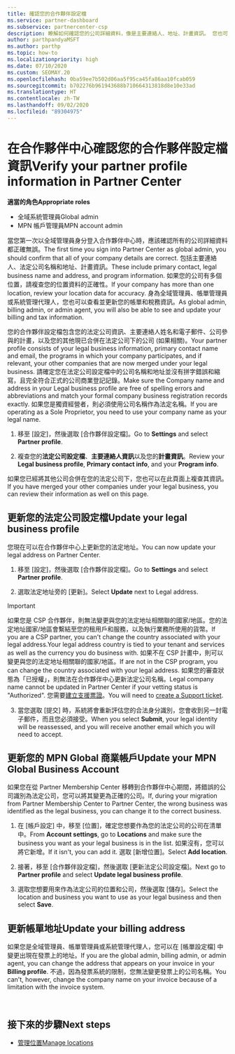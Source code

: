 ```yaml
---
title: 確認您的合作夥伴設定檔
ms.service: partner-dashboard
ms.subservice: partnercenter-csp
description: 瞭解如何確認您的公司詳細資料，像是主要連絡人、地址、計畫資訊。 您也可以更新您的法定和帳單地址。
author: parthpandyaMSFT
ms.author: parthp
ms.topic: how-to
ms.localizationpriority: high
ms.date: 07/10/2020
ms.custom: SEOMAY.20
ms.openlocfilehash: 0ba59ee7b502d06aa5f95ca45fa86aa10fcab059
ms.sourcegitcommit: b702276b961943688b710664313818d8e10e33ad
ms.translationtype: HT
ms.contentlocale: zh-TW
ms.lasthandoff: 09/02/2020
ms.locfileid: "89304975"
---
```

# <a name="verify-your-partner-profile-information-in-partner-center"></a><span data-ttu-id="8fe83-104">在合作夥伴中心確認您的合作夥伴設定檔資訊</span><span class="sxs-lookup"><span data-stu-id="8fe83-104">Verify your partner profile information in Partner Center</span></span>

<span data-ttu-id="8fe83-105">**適當的角色**</span><span class="sxs-lookup"><span data-stu-id="8fe83-105">**Appropriate roles**</span></span>

- <span data-ttu-id="8fe83-106">全域系統管理員</span><span class="sxs-lookup"><span data-stu-id="8fe83-106">Global admin</span></span>
- <span data-ttu-id="8fe83-107">MPN 帳戶管理員</span><span class="sxs-lookup"><span data-stu-id="8fe83-107">MPN account admin</span></span>

<span data-ttu-id="8fe83-108">當您第一次以全域管理員身分登入合作夥伴中心時，應該確認所有的公司詳細資料都正確無誤。</span><span class="sxs-lookup"><span data-stu-id="8fe83-108">The first time you sign into Partner Center as global admin, you should confirm that all of your company details are correct.</span></span> <span data-ttu-id="8fe83-109">包括主要連絡人、法定公司名稱和地址、計畫資訊。</span><span class="sxs-lookup"><span data-stu-id="8fe83-109">These include primary contact, legal business name and address, and program information.</span></span> <span data-ttu-id="8fe83-110">如果您的公司有多個位置，請複查您的位置資料的正確性。</span><span class="sxs-lookup"><span data-stu-id="8fe83-110">If your company has more than one location, review your location data for accuracy.</span></span> <span data-ttu-id="8fe83-111">身為全域管理員、帳單管理員或系統管理代理人，您也可以查看並更新您的帳單和稅務資訊。</span><span class="sxs-lookup"><span data-stu-id="8fe83-111">As global admin, billing admin, or admin agent, you will also be able to see and update your billing and tax information.</span></span>

<span data-ttu-id="8fe83-112">您的合作夥伴設定檔包含您的法定公司資訊、主要連絡人姓名和電子郵件、公司參與的計畫，以及您的其他現已合併在法定公司下的公司 (如果相關)。</span><span class="sxs-lookup"><span data-stu-id="8fe83-112">Your partner profile consists of your legal business information, primary contact name and email, the programs in which your company participates, and if relevant, your other companies that are now merged under your legal business.</span></span> <span data-ttu-id="8fe83-113">請確定您在法定公司設定檔中的公司名稱和地址並沒有拼字錯誤和縮寫，且完全符合正式的公司商業登記記錄。</span><span class="sxs-lookup"><span data-stu-id="8fe83-113">Make sure the Company name and address in your Legal business profile are free of spelling errors and abbreviations and match your formal company business registration records exactly.</span></span> <span data-ttu-id="8fe83-114">如果您是獨資經營者，則必須使用公司名稱作為法定名稱。</span><span class="sxs-lookup"><span data-stu-id="8fe83-114">If you are operating as a Sole Proprietor, you need to use your company name as your legal name.</span></span>

1. <span data-ttu-id="8fe83-115">移至 [設定]，然後選取 [合作夥伴設定檔]。</span><span class="sxs-lookup"><span data-stu-id="8fe83-115">Go to **Settings** and select **Partner profile**.</span></span>

2. <span data-ttu-id="8fe83-116">複查您的**法定公司設定檔**、**主要連絡人資訊**以及您的**計畫資訊**。</span><span class="sxs-lookup"><span data-stu-id="8fe83-116">Review your **Legal business profile**, **Primary contact info**, and your **Program info**.</span></span>

<span data-ttu-id="8fe83-117">如果您已經將其他公司合併在您的法定公司下，您也可以在此頁面上複查其資訊。</span><span class="sxs-lookup"><span data-stu-id="8fe83-117">If you have merged your other companies under your legal business, you can review their information as well on this page.</span></span>

## <a name="update-your-legal-business-profile"></a><span data-ttu-id="8fe83-118">更新您的法定公司設定檔</span><span class="sxs-lookup"><span data-stu-id="8fe83-118">Update your legal business profile</span></span>

<span data-ttu-id="8fe83-119">您現在可以在合作夥伴中心上更新您的法定地址。</span><span class="sxs-lookup"><span data-stu-id="8fe83-119">You can now update your legal address on Partner Center.</span></span>

1. <span data-ttu-id="8fe83-120">移至 [設定]，然後選取 [合作夥伴設定檔]。</span><span class="sxs-lookup"><span data-stu-id="8fe83-120">Go to **Settings** and select **Partner profile**.</span></span> 

2. <span data-ttu-id="8fe83-121">選取法定地址旁的 [更新]。</span><span class="sxs-lookup"><span data-stu-id="8fe83-121">Select **Update** next to Legal address.</span></span> 

>[!Important]
><span data-ttu-id="8fe83-122">如果您是 CSP 合作夥伴，則無法變更與您的法定地址相關聯的國家/地區。您的法定地址國家/地區會繫結至您的租用戶和服務，以及執行業務所使用的貨幣。</span><span class="sxs-lookup"><span data-stu-id="8fe83-122">If you are a CSP partner, you can't change the country associated with your legal address.Your legal address country is tied to your tenant and services as well as the currency you do business with.</span></span> <span data-ttu-id="8fe83-123">如果不在 CSP 計畫中，則可以變更與您的法定地址相關聯的國家/地區。</span><span class="sxs-lookup"><span data-stu-id="8fe83-123">If are not in the CSP program, you can change the country associated with your legal address.</span></span> <span data-ttu-id="8fe83-124">如果您的審查狀態為「已授權」，則無法在合作夥伴中心更新法定公司名稱。</span><span class="sxs-lookup"><span data-stu-id="8fe83-124">Legal company name cannot be updated in Partner Center if your vetting status is "Authorized".</span></span> <span data-ttu-id="8fe83-125">您需要[建立支援票證](https://partner.microsoft.com/dashboard/support/csp/servicerequests/create?stage=2&topicid=eb74583c-61b3-2124-bffc-00920e0ae772)。</span><span class="sxs-lookup"><span data-stu-id="8fe83-125">You will need to [create a Support ticket](https://partner.microsoft.com/dashboard/support/csp/servicerequests/create?stage=2&topicid=eb74583c-61b3-2124-bffc-00920e0ae772).</span></span>

3. <span data-ttu-id="8fe83-126">當您選取 [提交] 時，系統將會重新評估您的合法身分識別，您會收到另一封電子郵件，而且您必須接受。</span><span class="sxs-lookup"><span data-stu-id="8fe83-126">When you select **Submit**, your legal identity will be reassessed, and you will receive another email which you will need to accept.</span></span>

## <a name="update-your-mpn-global-business-account"></a><span data-ttu-id="8fe83-127">更新您的 MPN Global 商業帳戶</span><span class="sxs-lookup"><span data-stu-id="8fe83-127">Update your MPN Global Business Account</span></span>

<span data-ttu-id="8fe83-128">如果您在從 Partner Membership Center 移轉到合作夥伴中心期間，將錯誤的公司識別為法定公司，您可以將其變更為正確的公司。</span><span class="sxs-lookup"><span data-stu-id="8fe83-128">If, during your migration from Partner Membership Center to Partner Center, the wrong business was identified as the legal business, you can change it to the correct business.</span></span>

1. <span data-ttu-id="8fe83-129">在 [帳戶設定] 中，移至 [位置]，確定您想要作為您的法定公司的公司在清單中。</span><span class="sxs-lookup"><span data-stu-id="8fe83-129">From **Account settings**, go to **Locations** and make sure the business you want as your legal business is in the list.</span></span> <span data-ttu-id="8fe83-130">如果沒有，您可以將它新增。</span><span class="sxs-lookup"><span data-stu-id="8fe83-130">If it isn't, you can add it.</span></span> <span data-ttu-id="8fe83-131">選取 [新增位置]。</span><span class="sxs-lookup"><span data-stu-id="8fe83-131">Select **Add location**.</span></span>

2. <span data-ttu-id="8fe83-132">接著，移至 [合作夥伴設定檔]，然後選取 [更新法定公司設定檔]。</span><span class="sxs-lookup"><span data-stu-id="8fe83-132">Next go to **Partner profile** and select **Update legal business profile**.</span></span>

3. <span data-ttu-id="8fe83-133">選取您想要用來作為法定公司的位置和公司，然後選取 [儲存]。</span><span class="sxs-lookup"><span data-stu-id="8fe83-133">Select the location and business you want to use as your legal business and then select **Save**.</span></span>

## <a name="update-your-billing-address"></a><span data-ttu-id="8fe83-134">更新帳單地址</span><span class="sxs-lookup"><span data-stu-id="8fe83-134">Update your billing address</span></span>

<span data-ttu-id="8fe83-135">如果您是全域管理員、帳單管理員或系統管理代理人，您可以在 [帳單設定檔] 中變更出現在發票上的地址。</span><span class="sxs-lookup"><span data-stu-id="8fe83-135">If you are the global admin, billing admin, or admin agent, you can change the address that appears on your invoice in your **Billing profile**.</span></span> <span data-ttu-id="8fe83-136">不過，因為發票系統的限制，您無法變更發票上的公司名稱。</span><span class="sxs-lookup"><span data-stu-id="8fe83-136">You can't, however, change the company name on your invoice because of a limitation with the invoice system.</span></span>

 
## <a name="next-steps"></a><span data-ttu-id="8fe83-137">接下來的步驟</span><span class="sxs-lookup"><span data-stu-id="8fe83-137">Next steps</span></span>

- [<span data-ttu-id="8fe83-138">管理位置</span><span class="sxs-lookup"><span data-stu-id="8fe83-138">Manage locations</span></span>](manage-locations.md)

